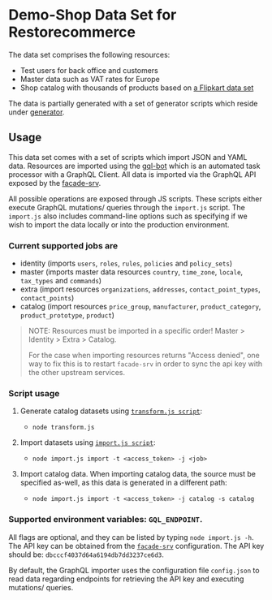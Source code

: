 # Demo-Shop Data Set for Restorecommerce

The data set comprises the following resources:

- Test users for back office and customers
- Master data such as VAT rates for Europe
- Shop catalog with thousands of products based on [a Flipkart data set](https://www.kaggle.com/pramod7/flipkart-data-insights)

The data is partially generated with a set of generator scripts which reside
under [generator](generator).

## Usage

This data set comes with a set of scripts which import JSON and YAML data.
Resources are imported using the [gql-bot](https://github.com/restorecommerce/gql-bot) which is an automated task processor with a GraphQL Client.
All data is imported via the GraphQL API exposed by the [facade-srv](https://github.com/restorecommerce/facade-srv).

All possible operations are exposed through JS scripts.
These scripts either execute GraphQL mutations/ queries through the `import.js` script.
The `import.js` also includes command-line options such as specifying if we wish
to import the data locally or into the production environment.

### Current supported jobs are

- identity (imports `users`, `roles`, `rules`, `policies` and `policy_sets`)
- master (imports master data resources `country`, `time_zone`, `locale`,
  `tax_types` and `commands`)
- extra (import resources `organizations`, `addresses`, `contact_point_types`,
  `contact_points`)
- catalog (import resources `price_group`, `manufacturer`, `product_category`,
  `product_prototype`, `product`)

> NOTE: Resources must be imported in a specific order!
> Master > Identity > Extra > Catalog.
>
> For the case when importing resources returns "Access denied", one way to fix
> this is to restart `facade-srv` in order to sync the api key with the other
> upstream services.

### Script usage

1. Generate catalog datasets using [`transform.js script`](./generator/catalog/transform.js):

   - `node transform.js`

2. Import datasets using [`import.js script`](./import.js):

   - `node import.js import -t <access_token> -j <job>`

3. Import catalog data. When importing catalog data, the source must be specified
   as-well, as this data is generated in a different path:

   - `node import.js import -t <access_token> -j catalog -s catalog`

### Supported environment variables: `GQL_ENDPOINT`.

All flags are optional, and they can be listed by typing `node import.js -h`.
The API key can be obtained from the [`facade-srv`](https://github.com/restorecommerce/facade-srv/blob/master/cfg/config.json#L21) configuration.
The API key should be: `dbcccf4037d64a6194db7dd3237ce6d3`.

By default, the GraphQL importer uses the configuration file `config.json` to read data regarding endpoints for retrieving the API key
and executing mutations/ queries.
